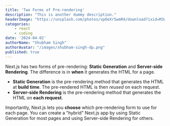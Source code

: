 ```yaml
---
title: 'Two Forms of Pre-rendering'
description: "This is another dummy description."
headerImage: "https://unsplash.com/photos/vpOeXr5wmR4/download?ixid=M3wxMjA3fDB8MXxzZWFyY2h8N3x8Y29kZXxlbnwwfHx8fDE3MTIzNDg2MzF8MA&force=true&w=640"
categories:
    - react
    - coding
date: '2024-04-02'
authorName: "Shubham Singh"
authorAvatar: "/images/shubham-singh-dp.png"
published: true
---
```


Next.js has two forms of pre-rendering: **Static Generation** and **Server-side Rendering**. The difference is in **when** it generates the HTML for a page.

- **Static Generation** is the pre-rendering method that generates the HTML at **build time**. The pre-rendered HTML is then _reused_ on each request.
- **Server-side Rendering** is the pre-rendering method that generates the HTML on **each request**.

Importantly, Next.js lets you **choose** which pre-rendering form to use for each page. You can create a "hybrid" Next.js app by using Static Generation for most pages and using Server-side Rendering for others.